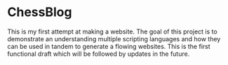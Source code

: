 # ChessBlog

This is my first attempt at making a website. The goal of this project is to demonstrate an understanding multiple scripting languages and how they can be used in tandem to generate a flowing websites. This is the first functional draft which will be followed by updates in the future. 
